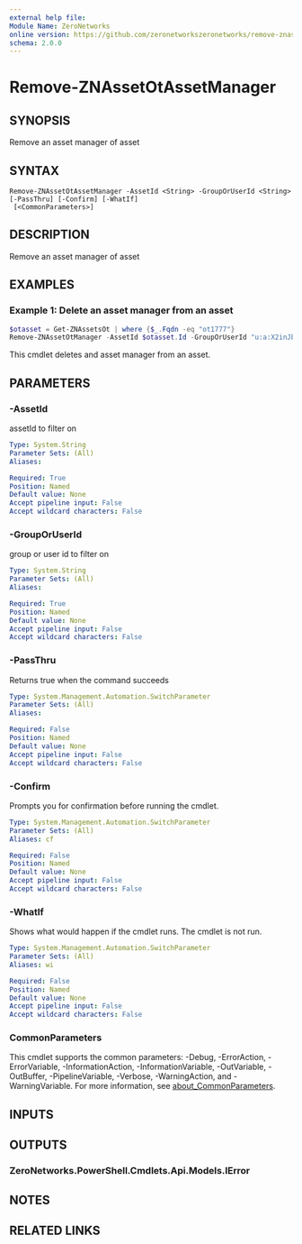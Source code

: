 ```yaml
---
external help file:
Module Name: ZeroNetworks
online version: https://github.com/zeronetworkszeronetworks/remove-znassetotassetmanager
schema: 2.0.0
---
```


# Remove-ZNAssetOtAssetManager

## SYNOPSIS
Remove an asset manager of asset

## SYNTAX

```
Remove-ZNAssetOtAssetManager -AssetId <String> -GroupOrUserId <String> [-PassThru] [-Confirm] [-WhatIf]
 [<CommonParameters>]
```

## DESCRIPTION
Remove an asset manager of asset

## EXAMPLES

### Example 1: Delete an asset manager from an asset
```powershell
$otasset = Get-ZNAssetsOt | where {$_.Fqdn -eq "ot1777"}
Remove-ZNAssetOtManager -AssetId $otasset.Id -GroupOrUserId "u:a:X2inJbQY"

```

This cmdlet deletes and asset manager from an asset.

## PARAMETERS

### -AssetId
assetId to filter on

```yaml
Type: System.String
Parameter Sets: (All)
Aliases:

Required: True
Position: Named
Default value: None
Accept pipeline input: False
Accept wildcard characters: False
```

### -GroupOrUserId
group or user id to filter on

```yaml
Type: System.String
Parameter Sets: (All)
Aliases:

Required: True
Position: Named
Default value: None
Accept pipeline input: False
Accept wildcard characters: False
```

### -PassThru
Returns true when the command succeeds

```yaml
Type: System.Management.Automation.SwitchParameter
Parameter Sets: (All)
Aliases:

Required: False
Position: Named
Default value: None
Accept pipeline input: False
Accept wildcard characters: False
```

### -Confirm
Prompts you for confirmation before running the cmdlet.

```yaml
Type: System.Management.Automation.SwitchParameter
Parameter Sets: (All)
Aliases: cf

Required: False
Position: Named
Default value: None
Accept pipeline input: False
Accept wildcard characters: False
```

### -WhatIf
Shows what would happen if the cmdlet runs.
The cmdlet is not run.

```yaml
Type: System.Management.Automation.SwitchParameter
Parameter Sets: (All)
Aliases: wi

Required: False
Position: Named
Default value: None
Accept pipeline input: False
Accept wildcard characters: False
```

### CommonParameters
This cmdlet supports the common parameters: -Debug, -ErrorAction, -ErrorVariable, -InformationAction, -InformationVariable, -OutVariable, -OutBuffer, -PipelineVariable, -Verbose, -WarningAction, and -WarningVariable. For more information, see [about_CommonParameters](http://go.microsoft.com/fwlink/?LinkID=113216).

## INPUTS

## OUTPUTS

### ZeroNetworks.PowerShell.Cmdlets.Api.Models.IError

## NOTES

## RELATED LINKS

